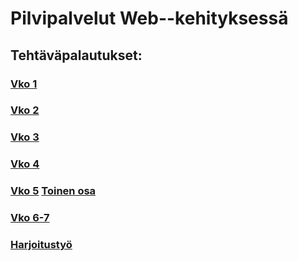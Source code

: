 # Pilvipalvelut Web--kehityksessä

## Tehtäväpalautukset:

### [Vko 1](vko1.html)
### [Vko 2](vko2.md)
### [Vko 3](/vko3/index.html)
### [Vko 4](/vko4/index.html)
### [Vko 5](/vko5/index.html) [Toinen osa](vko5.md)
### [Vko 6-7](/vko6/index.html)
### [Harjoitustyö](/Lopputyö/)
